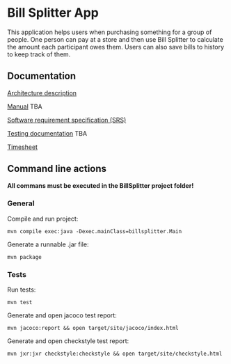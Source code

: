 # Bill Splitter App
This application helps users when purchasing something for a group of people. One person can pay at a store and then use Bill Splitter to calculate the amount each participant owes them. Users can also save bills to history to keep track of them.
## Documentation

[Architecture description](documentation/architecture.md)

[Manual](documentation/manual.md) TBA

[Software requirement specification (SRS)](documentation/srs.md)

[Testing documentation](documentation/testing.md) TBA

[Timesheet](documentation/timesheet.md)

## Command line actions
**All commans must be executed in the BillSplitter project folder!**
### General
Compile and run project:
```
mvn compile exec:java -Dexec.mainClass=billsplitter.Main
```
Generate a runnable .jar file:
```
mvn package
```
### Tests
Run tests:
```
mvn test
```
Generate and open jacoco test report:
```
mvn jacoco:report && open target/site/jacoco/index.html
```
Generate and open checkstyle test report:
```
mvn jxr:jxr checkstyle:checkstyle && open target/site/checkstyle.html
```
